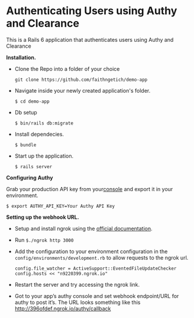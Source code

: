 # Authenticating Users using Authy and Clearance

This is a Rails 6 application that authenticates users using Authy and Clearance

**Installation.**

* Clone the Repo into a folder of your choice

    `git clone https://github.com/faithngetich/demo-app`

* Navigate inside your newly created application's folder.

   `$ cd demo-app`

* Db setup

   `$ bin/rails db:migrate`

* Install dependecies.

   `$ bundle`

* Start up the application.

    `$ rails server`

**Configuring Authy**

Grab your production API key from your[console](https://www.twilio.com/console/authy) and export it in your environment.

 `$ export AUTHY_API_KEY=Your Authy API Key`

**Setting up the webhook URL.**

* Setup and install ngrok using the [official documentation](https://dashboard.ngrok.com/get-started).

* Run `$./ngrok http 3000`

* Add the configuration to your environment configuration in the `config/environments/development.rb` to allow requests to the ngrok url.

   `config.file_watcher = ActiveSupport::EventedFileUpdateChecker`
   `config.hosts << "n9220399.ngrok.io"`

* Restart the server and try accessing the ngrok link.

* Got to your app’s authy console and set webhook endpoint/URL for authy to post it’s.
The URL looks something like this http://396ofdef.ngrok.io/authy/callback
